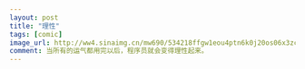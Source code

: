 ```yaml
---
layout: post
title: "理性"
tags: [comic]
image_url: http://ww4.sinaimg.cn/mw690/534218ffgw1eou4ptn6k0j20os06x3zc.jpg
comment: 当所有的运气都用完以后，程序员就会变得理性起来。
---
```



